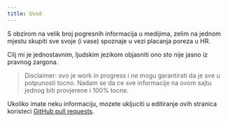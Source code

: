 ```yaml
---
title: Uvod
---
```


S obzirom na velik broj pogresnih informacija u medijima, zelim na jednom mjestu skupiti sve svoje (i vase) spoznaje u vezi placanja poreza u HR.

Cilj mi je jednostavnim, ljudskim jezikom objasniti ono sto nije jasno iz pravnog zargona.

>Disclaimer: ovo je work in progress i ne mogu garantirati da je sve u potpunosti tocno. Nadam se da ce sve informacije na ovom sajtu jednog biti provjerene i 100% tocne.

Ukoliko imate neku informaciju, mozete ukljuciti u editiranje ovih stranica koristeci [GitHub pull requests](https://help.github.com/articles/about-pull-requests/).
